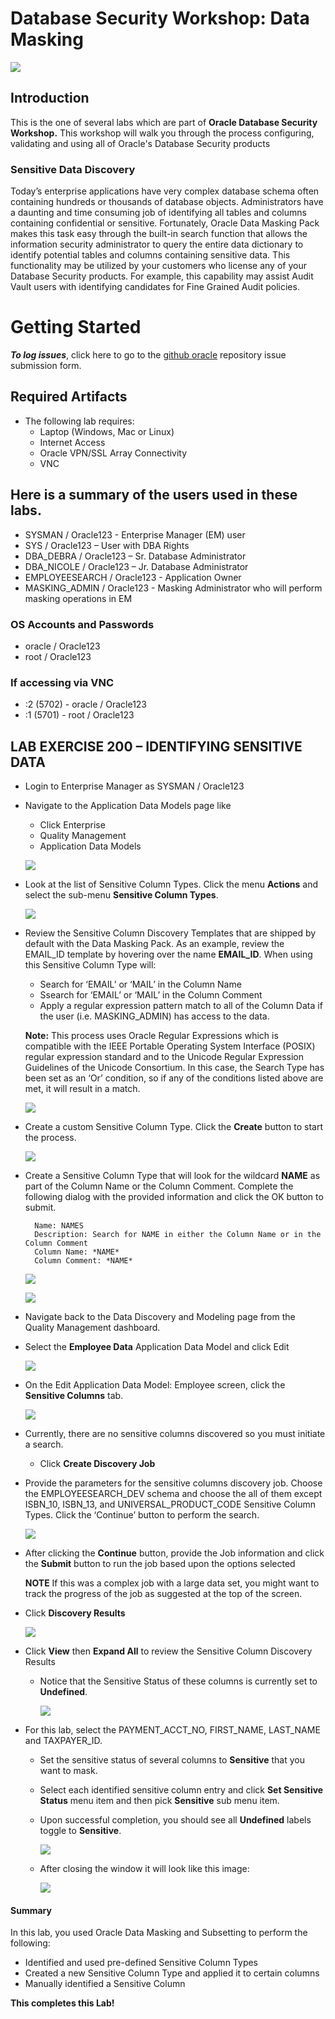 ﻿# Database Security Workshop: Data Masking

![](images/WorkshopHeader/100.png)

## Introduction

This is the one of several labs which are part of **Oracle Database Security Workshop.** This workshop will walk you through the process configuring, validating and using all of Oracle's Database Security products

### Sensitive Data Discovery

Today’s enterprise applications have very complex database schema often containing hundreds or thousands of database objects. Administrators have a daunting and time consuming job of identifying all tables and columns containing confidential or sensitive. Fortunately, Oracle Data Masking Pack makes this task easy through the built-in search function that allows the information security administrator to query the entire data dictionary to identify potential tables and columns containing sensitive data.
This functionality may be utilized by your customers who license any of your Database Security products.  For example, this capability may assist Audit Vault users with identifying candidates for Fine Grained Audit policies.


# Getting Started

***To log issues***, click here to go to the [github oracle](https://github.com/kwazulu/dbsec-workshop/issues/new) repository issue submission form.

## Required Artifacts

- The following lab requires:
  - Laptop (Windows, Mac or Linux)
  - Internet Access
  - Oracle VPN/SSL Array Connectivity
  - VNC

##	Here is a summary of the users used in these labs.
  - SYSMAN / Oracle123 - Enterprise Manager (EM) user
  -	SYS / Oracle123     – User with DBA Rights
  - DBA_DEBRA / Oracle123 – Sr. Database Administrator
  - DBA_NICOLE  / Oracle123 – Jr. Database Administrator
  - EMPLOYEESEARCH / Oracle123 - Application Owner
  - MASKING_ADMIN / Oracle123 - Masking Administrator who will perform masking operations in EM

###	OS Accounts and Passwords
  -	oracle / Oracle123
  - root / Oracle123

###	If accessing via VNC
 - :2 (5702) - oracle / Oracle123
 - :1 (5701) - root / Oracle123



## LAB EXERCISE 200 – IDENTIFYING SENSITIVE DATA


- Login to Enterprise Manager as SYSMAN / Oracle123 

- Navigate to the Application Data Models page like 
    - Click Enterprise
    - Quality Management
    - Application Data Models
    
    ![](images/202.png)
    
- Look at the list of Sensitive Column Types.  Click the menu **Actions** and select the sub-menu **Sensitive Column Types**.  

    ![](images/204.png)
    
- Review the Sensitive Column Discovery Templates that are shipped by default with the Data Masking Pack.  As an example, review the EMAIL_ID template by hovering over the name **EMAIL_ID**.  When using this Sensitive Column Type will:
    - Search for ‘EMAIL’ or ‘MAIL’ in the Column Name
    - Ssearch for ‘EMAIL’ or ‘MAIL’ in the Column Comment 
    - Apply a regular expression pattern match to all of the Column Data if the user (i.e. MASKING_ADMIN) has access to the data.  
    
    **Note:** This process uses Oracle Regular Expressions which is compatible with the IEEE Portable Operating System Interface (POSIX) regular expression standard and to the Unicode Regular Expression Guidelines of the Unicode Consortium.  In this case, the Search Type has been set as an ‘Or’ condition, so if any of the conditions listed above are met, it will result in a match.

    ![](images/206.png)
   
- Create a custom Sensitive Column Type.  Click the **Create** button to start the process.

    ![](images/208.png)

- Create a Sensitive Column Type that will look for the wildcard **NAME** as part of the Column Name or the Column Comment. Complete the following dialog with the provided information and click the OK button to submit.

        Name: NAMES
        Description: Search for NAME in either the Column Name or in the Column Comment
        Column Name: *NAME*
        Column Comment: *NAME*

    ![](images/210.png)
    
    ![](images/212.png)
    
- Navigate back to the Data Discovery and Modeling page from the Quality Management dashboard.

- Select the **Employee Data** Application Data Model and click Edit

    ![](images/214.png)

- On the Edit Application Data Model: Employee screen, click the **Sensitive Columns** tab.

    ![](images/216.png)
    
- Currently, there are no sensitive columns discovered so you must initiate a search.  
    - Click **Create Discovery Job**
    
- Provide the parameters for the sensitive columns discovery job.  Choose the EMPLOYEESEARCH_DEV schema and choose the all of them except ISBN_10, ISBN_13, and UNIVERSAL_PRODUCT_CODE Sensitive Column Types.  Click the ‘Continue’ button to perform the search.

    ![](images/218.png)
    
- After clicking the **Continue** button, provide the Job information and click the **Submit** button to run the job based upon the options selected

    **NOTE** If this was a complex job with a large data set, you might want to track the progress of the job as suggested at the top of the screen. 

- Click **Discovery Results** 

    ![](images/220.png)
    
- Click **View** then **Expand All** to review the Sensitive Column Discovery Results
    - Notice that the Sensitive Status of these columns is currently set to **Undefined**. 

        ![](images/222.png)
    
- For this lab, select the PAYMENT_ACCT_NO,  FIRST_NAME, LAST_NAME and TAXPAYER_ID.
    - Set the sensitive status of several columns to **Sensitive** that you want to mask. 
    - Select each identified sensitive column entry and click **Set Sensitive Status** menu item and then pick **Sensitive** sub menu item. 
    - Upon successful completion, you should see all **Undefined** labels toggle to **Sensitive**.   

      ![](images/224.png)
      
    - After closing the window it will look like this image:
    
      ![](images/226.png)
    

#### Summary

In this lab, you used Oracle Data Masking and Subsetting to perform the following:

- Identified and used pre-defined Sensitive Column Types
- Created a new Sensitive Column Type and applied it to certain columns
- Manually identified a Sensitive Column 




**This completes this Lab!**